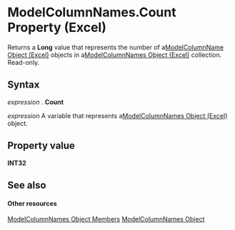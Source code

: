 
# ModelColumnNames.Count Property (Excel)

Returns a  **Long** value that represents the number of a[ModelColumnName Object (Excel)](63a5eefe-b54d-0075-c116-8a752c881834.md) objects in a[ModelColumnNames Object (Excel)](3a8a966f-b987-a77b-1d4c-eb7b35179f8b.md) collection. Read-only.


## Syntax

 _expression_ . **Count**

 _expression_ A variable that represents a[ModelColumnNames Object (Excel)](3a8a966f-b987-a77b-1d4c-eb7b35179f8b.md) object.


## Property value

 **INT32**


## See also


#### Other resources


[ModelColumnNames Object Members](ba659135-e622-bc31-0a97-0c5ea6046964.md)
[ModelColumnNames Object](3a8a966f-b987-a77b-1d4c-eb7b35179f8b.md)
